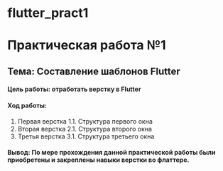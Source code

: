 # flutter_pract1

# Практическая работа №1
## Тема: Составление шаблонов Flutter

#### Цель работы: отработать верстку в Flutter
#### Ход работы:
1.	Первая верстка
1.1. Структура первого окна
2.	Вторая верстка
2.1. Структура второго окна
3.	Третья верстка
3.1. Структура третьего окна
#### Вывод: По мере прохождения данной практической работы были приобретены и закреплены навыки верстки во флаттере.